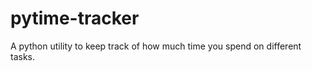 pytime-tracker
==============

A python utility to keep track of how much time you spend on different tasks.
